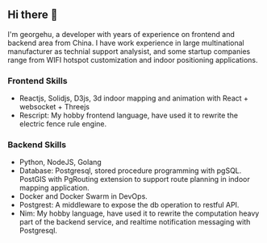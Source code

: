 ## Hi there 👋

I'm georgehu, a developer with years of experience on frontend and backend area from China. I have work experience in large multinational manufacturer as technial support analysist, and some startup companies range from WIFI hotspot customization and indoor positioning applications. 

### Frontend Skills

* Reactjs, Solidjs, D3js, 3d indoor mapping and animation with React + websocket + Threejs
* Rescript: My hobby frontend language, have used it to rewrite the electric fence rule engine.

### Backend Skills

* Python, NodeJS, Golang
* Database: Postgresql, stored procedure programming with pgSQL. PostGIS with PgRouting extension to support route planning in indoor mapping application.
* Docker and Docker Swarm in DevOps.
* Postgrest: A middleware to expose the db operation to restful API.
* Nim: My hobby language, have used it to rewrite the computation heavy part of the backend service, and realtime notification messaging with Postgresql.

